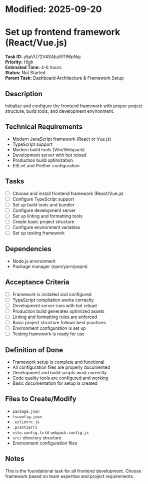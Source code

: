 # Modified: 2025-09-20

# Set up frontend framework (React/Vue.js)

**Task ID:** a5pVU72V4SAbzi9T96pNaj  
**Priority:** High  
**Estimated Time:** 4-6 hours  
**Status:** Not Started  
**Parent Task:** Dashboard Architecture & Framework Setup

## Description
Initialize and configure the frontend framework with proper project structure, build tools, and development environment.

## Technical Requirements
- Modern JavaScript framework (React or Vue.js)
- TypeScript support
- Modern build tools (Vite/Webpack)
- Development server with hot reload
- Production build optimization
- ESLint and Prettier configuration

## Tasks
- [ ] Choose and install frontend framework (React/Vue.js)
- [ ] Configure TypeScript support
- [ ] Set up build tools and bundler
- [ ] Configure development server
- [ ] Set up linting and formatting tools
- [ ] Create basic project structure
- [ ] Configure environment variables
- [ ] Set up testing framework

## Dependencies
- Node.js environment
- Package manager (npm/yarn/pnpm)

## Acceptance Criteria
- [ ] Framework is installed and configured
- [ ] TypeScript compilation works correctly
- [ ] Development server runs with hot reload
- [ ] Production build generates optimized assets
- [ ] Linting and formatting rules are enforced
- [ ] Basic project structure follows best practices
- [ ] Environment configuration is set up
- [ ] Testing framework is ready for use

## Definition of Done
- Framework setup is complete and functional
- All configuration files are properly documented
- Development and build scripts work correctly
- Code quality tools are configured and working
- Basic documentation for setup is created

## Files to Create/Modify
- `package.json`
- `tsconfig.json`
- `.eslintrc.js`
- `.prettierrc`
- `vite.config.ts` or `webpack.config.js`
- `src/` directory structure
- Environment configuration files

## Notes
This is the foundational task for all frontend development. Choose framework based on team expertise and project requirements.
